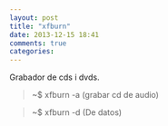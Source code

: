 ```yaml
---
layout: post
title: "xfburn"
date: 2013-12-15 18:41
comments: true
categories: 
---
```

Grabador de cds i dvds.

>~$ xfburn -a (grabar cd de audio)

>~$ xfburn -d (De datos)

